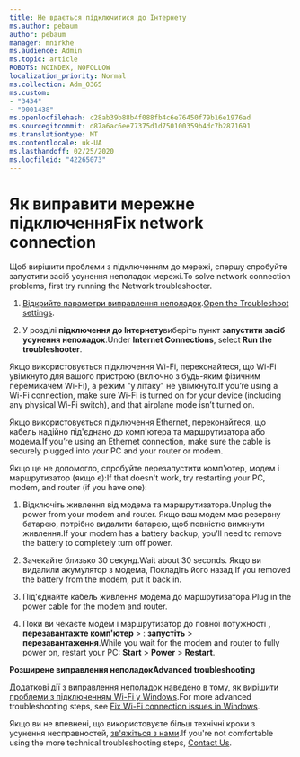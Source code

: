 ```yaml
---
title: Не вдається підключитися до Інтернету
ms.author: pebaum
author: pebaum
manager: mnirkhe
ms.audience: Admin
ms.topic: article
ROBOTS: NOINDEX, NOFOLLOW
localization_priority: Normal
ms.collection: Adm_O365
ms.custom:
- "3434"
- "9001438"
ms.openlocfilehash: c28ab39b88b4f088fb4c6e76450f79b16e1976ad
ms.sourcegitcommit: d87a6ac6ee77375d1d750100359b4dc7b2871691
ms.translationtype: MT
ms.contentlocale: uk-UA
ms.lasthandoff: 02/25/2020
ms.locfileid: "42265073"
---
```

# <a name="fix-network-connection"></a><span data-ttu-id="2d9e5-102">Як виправити мережне підключення</span><span class="sxs-lookup"><span data-stu-id="2d9e5-102">Fix network connection</span></span>

<span data-ttu-id="2d9e5-103">Щоб вирішити проблеми з підключенням до мережі, спершу спробуйте запустити засіб усунення неполадок мережі.</span><span class="sxs-lookup"><span data-stu-id="2d9e5-103">To solve network connection problems, first try running the Network troubleshooter.</span></span> 

1. <span data-ttu-id="2d9e5-104">[Відкрийте параметри виправлення неполадок](ms-settings:troubleshoot).</span><span class="sxs-lookup"><span data-stu-id="2d9e5-104">[Open the Troubleshoot settings](ms-settings:troubleshoot).</span></span>

2. <span data-ttu-id="2d9e5-105">У розділі **підключення до Інтернету**виберіть пункт **запустити засіб усунення неполадок**.</span><span class="sxs-lookup"><span data-stu-id="2d9e5-105">Under **Internet Connections**, select **Run the troubleshooter**.</span></span>

<span data-ttu-id="2d9e5-106">Якщо використовується підключення Wi-Fi, переконайтеся, що Wi-Fi увімкнуто для вашого пристрою (включно з будь-яким фізичним перемикачем Wi-Fi), а режим "у літаку" не увімкнуто.</span><span class="sxs-lookup"><span data-stu-id="2d9e5-106">If you’re using a Wi-Fi connection, make sure Wi-Fi is turned on for your device (including any physical Wi-Fi switch), and that airplane mode isn’t turned on.</span></span>

<span data-ttu-id="2d9e5-107">Якщо використовується підключення Ethernet, переконайтеся, що кабель надійно під'єднано до комп'ютера та маршрутизатора або модема.</span><span class="sxs-lookup"><span data-stu-id="2d9e5-107">If you’re using an Ethernet connection, make sure the cable is securely plugged into your PC and your router or modem.</span></span>

<span data-ttu-id="2d9e5-108">Якщо це не допомогло, спробуйте перезапустити комп'ютер, модем і маршрутизатор (якщо є):</span><span class="sxs-lookup"><span data-stu-id="2d9e5-108">If that doesn't work, try restarting your PC, modem, and router (if you have one):</span></span>

1. <span data-ttu-id="2d9e5-109">Відключіть живлення від модема та маршрутизатора.</span><span class="sxs-lookup"><span data-stu-id="2d9e5-109">Unplug the power from your modem and router.</span></span> <span data-ttu-id="2d9e5-110">Якщо ваш модем має резервну батарею, потрібно видалити батарею, щоб повністю вимкнути живлення.</span><span class="sxs-lookup"><span data-stu-id="2d9e5-110">If your modem has a battery backup, you’ll need to remove the battery to completely turn off power.</span></span>

2. <span data-ttu-id="2d9e5-111">Зачекайте близько 30 секунд.</span><span class="sxs-lookup"><span data-stu-id="2d9e5-111">Wait about 30 seconds.</span></span> <span data-ttu-id="2d9e5-112">Якщо ви видалили акумулятор з модема, Покладіть його назад.</span><span class="sxs-lookup"><span data-stu-id="2d9e5-112">If you removed the battery from the modem, put it back in.</span></span>

3. <span data-ttu-id="2d9e5-113">Під'єднайте кабель живлення модема до маршрутизатора.</span><span class="sxs-lookup"><span data-stu-id="2d9e5-113">Plug in the power cable for the modem and router.</span></span>

4. <span data-ttu-id="2d9e5-114">Поки ви чекаєте модем і маршрутизатор до повної потужності **, перезавантажте комп'ютер** > : **запустіть** > **перезавантаження**.</span><span class="sxs-lookup"><span data-stu-id="2d9e5-114">While you wait for the modem and router to fully power on, restart your PC: **Start** > **Power** > **Restart**.</span></span>

<span data-ttu-id="2d9e5-115">**Розширене виправлення неполадок**</span><span class="sxs-lookup"><span data-stu-id="2d9e5-115">**Advanced troubleshooting**</span></span>

<span data-ttu-id="2d9e5-116">Додаткові дії з виправлення неполадок наведено в тому, [як вирішити проблеми з підключенням Wi-Fi у Windows](https://support.microsoft.com/help/10741?ocid=SMC10741%2F).</span><span class="sxs-lookup"><span data-stu-id="2d9e5-116">For more advanced troubleshooting steps, see [Fix Wi-Fi connection issues in Windows](https://support.microsoft.com/help/10741?ocid=SMC10741%2F).</span></span> 

<span data-ttu-id="2d9e5-117">Якщо ви не впевнені, що використовуєте більш технічні кроки з усунення несправностей, [зв'яжіться з нами](https://support.microsoft.com/contactus).</span><span class="sxs-lookup"><span data-stu-id="2d9e5-117">If you're not comfortable using the more technical troubleshooting steps, [Contact Us](https://support.microsoft.com/contactus).</span></span>
